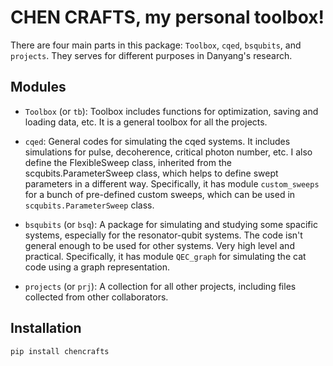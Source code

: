 CHEN CRAFTS, my personal toolbox!
=================================

There are four main parts in this package: `Toolbox`, `cqed`, `bsqubits`, and `projects`. They serves for different purposes in Danyang's research.


## Modules
- `Toolbox` (or `tb`): Toolbox includes functions for optimization, saving and loading data, etc. It is a general toolbox for all the projects.

- `cqed`: General codes for simulating the cqed systems. It includes simulations for pulse, decoherence, critical photon number, etc. I also define the FlexibleSweep class, inherited from the scqubits.ParameterSweep class, which helps to define swept parameters in a different way. Specifically, it has module `custom_sweeps` for a bunch of pre-defined custom sweeps, which can be used in `scqubits.ParameterSweep` class.

- `bsqubits` (or `bsq`): A package for simulating and studying some spacific systems, especially for the resonator-qubit systems. The code isn't general enough to be used for other systems. Very high level and practical. Specifically, it has module `QEC_graph` for simulating the cat code using a graph representation.


- `projects` (or `prj`): A collection for all other projects, including files collected from other collaborators.

## Installation
```bash
pip install chencrafts
```